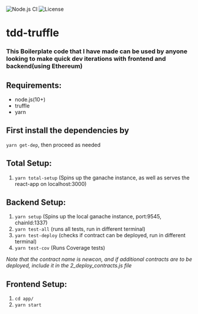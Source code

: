 ![Node.js CI](https://github.com/aaryamannchallani/tdd-truffle/workflows/Node.js%20CI/badge.svg?branch=master)
![License](https://img.shields.io/github/license/aaryamannchallani/tdd-truffle)

# tdd-truffle
### This Boilerplate code that I have made can be used by anyone looking to make quick dev iterations with frontend and backend(using Ethereum)
## Requirements:
<ul>
  <li>node.js(10+)</li>
  <li>truffle</li>
  <li>yarn</li>
  </ul>

## First install the dependencies by
`yarn get-dep`, then proceed as needed

## Total Setup:
1. `yarn total-setup` (Spins up the ganache instance, as well as serves the react-app on localhost:3000)


## Backend Setup:
1. `yarn setup` (Spins up the local ganache instance, port:9545, chainId:1337)
2. `yarn test-all` (runs all tests, run in different terminal)
3. `yarn test-deploy` (checks if contract can be deployed, run in different terminal)
4. `yarn test-cov` (Runs Coverage tests)

<i> Note that the contract name is newcon, and if additional contracts are to be deployed, include it in the 2_deploy_contracts.js file </i>

## Frontend Setup:
1. `cd app/`
2. `yarn start`

